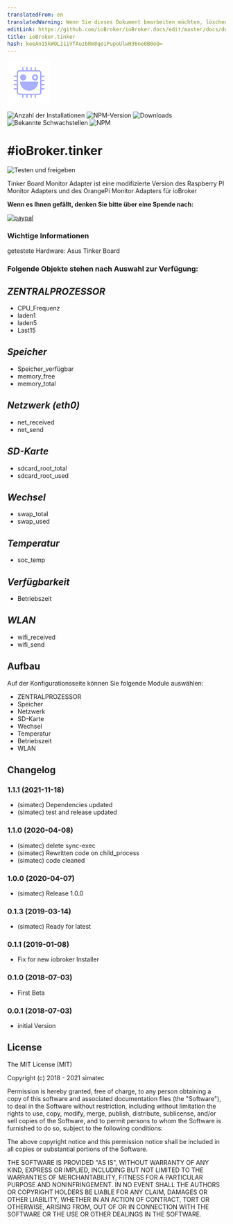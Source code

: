 ```yaml
---
translatedFrom: en
translatedWarning: Wenn Sie dieses Dokument bearbeiten möchten, löschen Sie bitte das Feld "translationsFrom". Andernfalls wird dieses Dokument automatisch erneut übersetzt
editLink: https://github.com/ioBroker/ioBroker.docs/edit/master/docs/de/adapterref/iobroker.tinker/README.md
title: ioBroker.tinker
hash: keeAn15kWOL11iVfAuzbRm8qeiPupoUlwH36ne0B0oQ=
---
```

![Logo](../../../en/adapterref/iobroker.tinker/admin/tinker.png)

![Anzahl der Installationen](http://iobroker.live/badges/tinker-stable.svg)
![NPM-Version](http://img.shields.io/npm/v/iobroker.tinker.svg)
![Downloads](https://img.shields.io/npm/dm/iobroker.tinker.svg)
![Bekannte Schwachstellen](https://snyk.io/test/github/simatec/ioBroker.tinker/badge.svg)
![NPM](https://nodei.co/npm/iobroker.tinker.png?downloads=true)

#ioBroker.tinker
===================

![Testen und freigeben](https://github.com/simatec/ioBroker.uv-protect/workflows/Test%20and%20Release/badge.svg)

Tinker Board Monitor Adapter ist eine modifizierte Version des Raspberry PI Monitor Adapters und des OrangePi Monitor Adapters für ioBroker

**Wenn es Ihnen gefällt, denken Sie bitte über eine Spende nach:**

[![paypal](https://www.paypalobjects.com/en_US/DK/i/btn/btn_donateCC_LG.gif)](https://www.paypal.com/cgi-bin/webscr?cmd=_s-xclick&hosted_button_id=Q4EEXQ6U96ZTQ&source=url)

### Wichtige Informationen
getestete Hardware: Asus Tinker Board

### Folgende Objekte stehen nach Auswahl zur Verfügung:
## *ZENTRALPROZESSOR*
- CPU_Frequenz
- laden1
- laden5
- Last15

## *Speicher*
- Speicher_verfügbar
- memory_free
- memory_total

## *Netzwerk (eth0)*
- net_received
- net_send

## *SD-Karte*
- sdcard_root_total
- sdcard_root_used

## *Wechsel*
- swap_total
- swap_used

## *Temperatur*
- soc_temp

## *Verfügbarkeit*
- Betriebszeit

## *WLAN*
- wifi_received
- wifi_send

## Aufbau
Auf der Konfigurationsseite können Sie folgende Module auswählen:

- ZENTRALPROZESSOR
- Speicher
- Netzwerk
- SD-Karte
- Wechsel
- Temperatur
- Betriebszeit
- WLAN

## Changelog
<!-- ### __WORK IN PROGRESS__ -->
### 1.1.1 (2021-11-18)
* (simatec) Dependencies updated
* (simatec) test and release updated

### 1.1.0 (2020-04-08)
* (simatec) delete sync-exec
* (simatec) Rewritten code on child_process
* (simatec) code cleaned

### 1.0.0 (2020-04-07)
* (simatec) Release 1.0.0

### 0.1.3 (2019-03-14)
* (simatec) Ready for latest

### 0.1.1 (2019-01-08)
* Fix for new iobroker Installer

### 0.1.0 (2018-07-03)
* First Beta

### 0.0.1 (2018-07-03)
* initial Version

## License

The MIT License (MIT)

Copyright (c) 2018 - 2021 simatec

Permission is hereby granted, free of charge, to any person obtaining a copy
of this software and associated documentation files (the "Software"), to deal
in the Software without restriction, including without limitation the rights
to use, copy, modify, merge, publish, distribute, sublicense, and/or sell
copies of the Software, and to permit persons to whom the Software is
furnished to do so, subject to the following conditions:

The above copyright notice and this permission notice shall be included in
all copies or substantial portions of the Software.

THE SOFTWARE IS PROVIDED "AS IS", WITHOUT WARRANTY OF ANY KIND, EXPRESS OR
IMPLIED, INCLUDING BUT NOT LIMITED TO THE WARRANTIES OF MERCHANTABILITY,
FITNESS FOR A PARTICULAR PURPOSE AND NONINFRINGEMENT. IN NO EVENT SHALL THE
AUTHORS OR COPYRIGHT HOLDERS BE LIABLE FOR ANY CLAIM, DAMAGES OR OTHER
LIABILITY, WHETHER IN AN ACTION OF CONTRACT, TORT OR OTHERWISE, ARISING FROM,
OUT OF OR IN CONNECTION WITH THE SOFTWARE OR THE USE OR OTHER DEALINGS IN
THE SOFTWARE.
